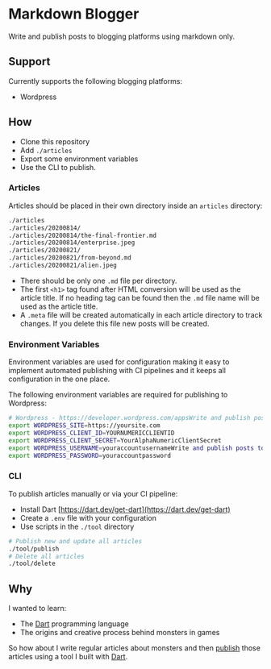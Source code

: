 # Markdown Blogger

Write and publish posts to blogging platforms using markdown only.

## Support

Currently supports the following blogging platforms:

* Wordpress

## How

* Clone this repository
* Add `./articles`
* Export some environment variables
* Use the CLI to publish.

### Articles

Articles should be placed in their own directory inside an `articles` directory:

```bash
./articles
./articles/20200814/
./articles/20200814/the-final-frontier.md
./articles/20200814/enterprise.jpeg
./articles/20200821/
./articles/20200821/from-beyond.md
./articles/20200821/alien.jpeg
```

* There should be only one `.md` file per directory.
* The first `<h1>` tag found after HTML conversion will be used as the article title. If no heading tag can be found then the `.md` file name will be used as the article title.
* A `.meta` file will be created automatically in each article directory to track changes. If you delete this file new posts will be created.

### Environment Variables

Environment variables are used for configuration making it easy to implement automated publishing with CI pipelines and it keeps all configuration in the one place.

The following environment variables are required for publishing to Wordpress:

```bash
# Wordpress - https://developer.wordpress.com/appsWrite and publish posts to multiple social networking platforms using markdown only.
export WORDPRESS_SITE=https://yoursite.com
export WORDPRESS_CLIENT_ID=YOURNUMERICCLIENTID
export WORDPRESS_CLIENT_SECRET=YourAlphaNumericClientSecret
export WORDPRESS_USERNAME=youraccountusernameWrite and publish posts to multiple social networking platforms using markdown only.
export WORDPRESS_PASSWORD=youraccountpassword
```

### CLI

To publish articles manually or via your CI pipeline:

* Install Dart [https://dart.dev/get-dart](https://dart.dev/get-dart)
* Create a `.env` file with your configuration
* Use scripts in the `./tool` directory

```bash
# Publish new and update all articles
./tool/publish
# Delete all articles
./tool/delete
```

## Why

I wanted to learn:

* The [Dart](https://dart.dev/guides) programming language
* The origins and creative process behind monsters in games

So how about I write regular articles about monsters and then [publish](https://monsterweekly.com) those articles using a tool I built with [Dart](https://dart.dev/guides).
